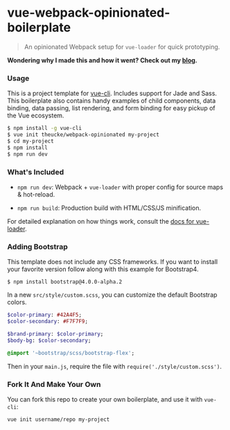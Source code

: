 # vue-webpack-opinionated-boilerplate

> An opinionated Webpack setup for `vue-loader` for quick prototyping.

**Wondering why I made this and how it went? Check out my [blog](http://heucke.io/blog/2016/02/front-end-web-dev/).**

### Usage

This is a project template for [vue-cli](https://github.com/vuejs/vue-cli). Includes support for Jade and Sass. This boilerplate also contains handy examples of child components, data binding, data passing, list rendering, and form binding for easy pickup of the Vue ecosystem.

``` bash
$ npm install -g vue-cli
$ vue init theucke/webpack-opinionated my-project
$ cd my-project
$ npm install
$ npm run dev
```

### What's Included

- `npm run dev`: Webpack + `vue-loader` with proper config for source maps & hot-reload.

- `npm run build`: Production build with HTML/CSS/JS minification.

For detailed explanation on how things work, consult the [docs for vue-loader](http://vuejs.github.io/vue-loader).

### Adding Bootstrap

This template does not include any CSS frameworks. If you want to install your favorite version follow along with this example for Bootstrap4.

```base
$ npm install bootstrap@4.0.0-alpha.2
```

In a new `src/style/custom.scss`, you can customize the default Bootstrap colors.

```sass
$color-primary: #42A4F5;
$color-secondary: #F7F7F9;

$brand-primary: $color-primary;
$body-bg: $color-secondary;

@import '~bootstrap/scss/bootstrap-flex';
```

Then in your `main.js`, require the file with `require('./style/custom.scss')`.

### Fork It And Make Your Own

You can fork this repo to create your own boilerplate, and use it with `vue-cli`:

``` bash
vue init username/repo my-project
```
